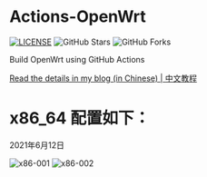# Actions-OpenWrt

[![LICENSE](https://img.shields.io/github/license/mashape/apistatus.svg?style=flat-square&label=LICENSE)](https://github.com/P3TERX/Actions-OpenWrt/blob/master/LICENSE)
![GitHub Stars](https://img.shields.io/github/stars/P3TERX/Actions-OpenWrt.svg?style=flat-square&label=Stars&logo=github)
![GitHub Forks](https://img.shields.io/github/forks/P3TERX/Actions-OpenWrt.svg?style=flat-square&label=Forks&logo=github)

Build OpenWrt using GitHub Actions

[Read the details in my blog (in Chinese) | 中文教程](https://p3terx.com/archives/build-openwrt-with-github-actions.html)

x86_64 配置如下：
=============================================
2021年6月12日

![x86-001](https://user-images.githubusercontent.com/33984381/121774700-38102280-cbb6-11eb-90de-142156de1f7d.jpg)
![x86-002](https://user-images.githubusercontent.com/33984381/121774787-82919f00-cbb6-11eb-9dd9-bbde17d55f25.jpg)
